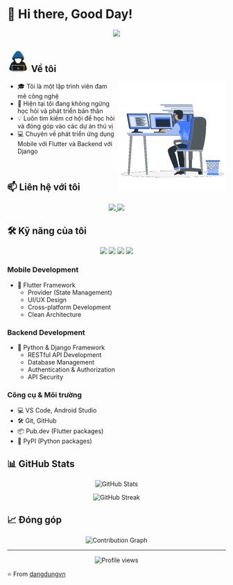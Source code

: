 # 👋 Hi there, Good Day!

<div align="center">
  <img src="https://readme-typing-svg.herokuapp.com?font=Time+New+Roman&color=cyan&size=25&center=true&vCenter=true&width=600&height=100&lines=Xin+chào,+Tôi+là+Phan+Văn+Tùng;Mobile+Developer+với+Flutter;Backend+Developer+với+Django;Luôn+học+hỏi+và+phát+triển+mỗi+ngày" />
</div>

## <picture><img src = "https://github.com/0xAbdulKhalid/0xAbdulKhalid/raw/main/assets/mdImages/about_me.gif" width = 50px></picture> Về tôi

<picture> <img align="right" src="https://github.com/0xAbdulKhalid/0xAbdulKhalid/raw/main/assets/mdImages/Right_Side.gif" width = 250px></picture>

- 🎓 Tôi là một lập trình viên đam mê công nghệ
- 🌱 Hiện tại tôi đang không ngừng học hỏi và phát triển bản thân
- 💡 Luôn tìm kiếm cơ hội để học hỏi và đóng góp vào các dự án thú vị
- 💻 Chuyên về phát triển ứng dụng Mobile với Flutter và Backend với Django

<br>

## 📫 Liên hệ với tôi

<p align="center">
  <a href="mailto:tungmj1605@gmail.com">
    <img src="https://img.shields.io/badge/Gmail-D14836?style=for-the-badge&logo=gmail&logoColor=white"/>
  </a>
  <a href="https://github.com/dangdungvn">
    <img src="https://img.shields.io/badge/GitHub-100000?style=for-the-badge&logo=github&logoColor=white"/>
  </a>
</p>

## 🛠️ Kỹ năng của tôi

<p align="center">
  <img src="https://img.shields.io/badge/Flutter-02569B?style=for-the-badge&logo=flutter&logoColor=white"/>
  <img src="https://img.shields.io/badge/Dart-0175C2?style=for-the-badge&logo=dart&logoColor=white"/>
  <img src="https://img.shields.io/badge/Python-3776AB?style=for-the-badge&logo=python&logoColor=white"/>
  <img src="https://img.shields.io/badge/Django-092E20?style=for-the-badge&logo=django&logoColor=white"/>
</p>

### Mobile Development
- 📱 Flutter Framework
  - Provider (State Management)
  - UI/UX Design
  - Cross-platform Development
  - Clean Architecture

### Backend Development
- 🐍 Python & Django Framework
  - RESTful API Development
  - Database Management
  - Authentication & Authorization
  - API Security

### Công cụ & Môi trường
- 💻 VS Code, Android Studio
- 🛠️ Git, GitHub
- 📦 Pub.dev (Flutter packages)
- 🐳 PyPI (Python packages)

## 📊 GitHub Stats

<p align="center">
  <img src="https://github-readme-stats.vercel.app/api?username=dangdungvn&show_icons=true&theme=radical" alt="GitHub Stats" />
</p>

<p align="center">
  <img src="https://github-readme-streak-stats.herokuapp.com/?user=dangdungvn&theme=radical" alt="GitHub Streak" />
</p>

## 📈 Đóng góp

<p align="center">
  <img src="https://github-readme-activity-graph.vercel.app/graph?username=dangdungvn&theme=react-dark" alt="Contribution Graph" />
</p>

---
<p align="center">
  <img src="https://komarev.com/ghpvc/?username=dangdungvn&color=blueviolet" alt="Profile views" />
</p>

⭐️ From [dangdungvn](https://github.com/dangdungvn)
